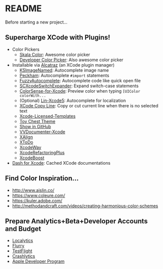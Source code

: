 # README

Before starting a new project...

## Supercharge XCode with Plugins!

- Color Pickers
    - [Skala Color](http://bjango.com/mac/skalacolor/): Awesome color picker
    - [Developer Color Picker](http://download.panic.com/picker/): Also awesome color picker
- Installable via [Alcatraz](http://alcatraz.io/) (an XCode plugin manager)
    - [KSImageNamed](https://github.com/ksuther/KSImageNamed-Xcode): Autocomplete image name
    - [Peckham](https://github.com/markohlebar/Peckham): Autocomplete `#import` statements
    - [FuzzyAutocomplete](https://github.com/FuzzyAutocomplete/FuzzyAutocompletePlugin): Autocomplete code like quick open file
    - [SCXcodeSwitchExpander](https://github.com/stefanceriu/SCXcodeSwitchExpander): Expand switch-case statements
    - [ColorSense-for-Xcode](https://github.com/omz/ColorSense-for-Xcode): Preview color when typing `[UIColor colorWith...`
    - (Optional) [Lin-Xcode5](https://github.com/questbeat/Lin-Xcode5): Autocomplete for localization
    - [XCode Copy Line](https://github.com/mthiesen/Xcode_copy_line): Copy or cut current line when there is no selected text
    - [Xcode-Licensed-Templates](https://github.com/mattt/Xcode-Licensed-Templates)
    - [Toy Chest Theme](https://github.com/JacksonGariety/Toy-Chest-Theme)
    - [Show in GitHub](https://github.com/larsxschneider/ShowInGitHub)
    - [VVDocumenter-Xcode](https://github.com/onevcat/VVDocumenter-Xcode)
    - [XAlign](https://github.com/qfish/XAlign)
    - [XToDo](https://github.com/trawor/XToDo)
    - [XcodeWay](https://github.com/onmyway133/XcodeWay)
    - [XcodeRefactoringPlus](https://github.com/kinwahlai/XcodeRefactoringPlus)
    - [XcodeBoost](https://github.com/fortinmike/XcodeBoost)
- [Dash for Xcode](http://kapeli.com/dash): Cached XCode documentations

## Find Color Inspiration...

- <http://www.aislin.co/>
- <https://www.coleure.com/>
- <https://kuler.adobe.com/>
- <http://methodandcraft.com/videos/creating-harmonious-color-schemes>

## Prepare Analytics+Beta+Developer Accounts and Budget

- [Localytics](http://localytics.com/)
- [Flurry](http://www.flurry.com/)
- [TestFlight](http://testflightapp.com/)
- [Crashlytics](http://try.crashlytics.com/)
- [Apple Developer Program](https://developer.apple.com/)

